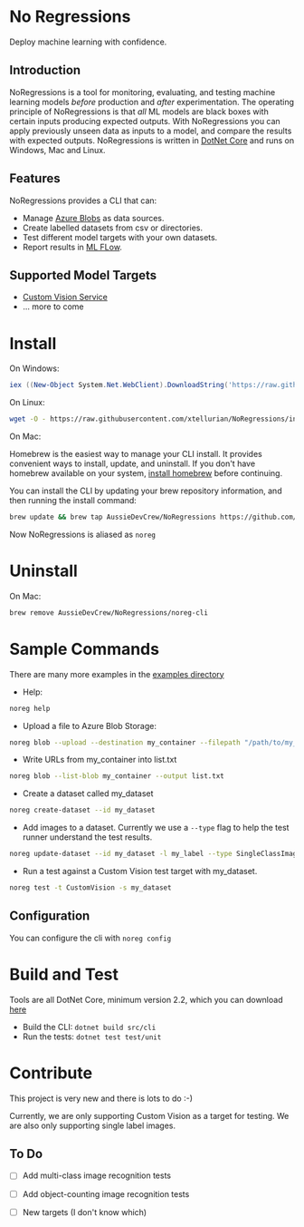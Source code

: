 # No Regressions

Deploy machine learning with confidence.

## Introduction 
NoRegressions is a tool for monitoring, evaluating, and testing machine learning models *before* production and *after* experimentation. The operating principle of NoRegressions is that _all_ ML models are black boxes with certain inputs producing expected outputs. With NoRegressions you can apply previously unseen data as inputs to a model, and compare the results with expected outputs. NoRegressions is written in [DotNet Core](https://dotnet.github.io/) and runs on Windows, Mac and Linux.

## Features

NoRegressions provides a CLI that can:

 * Manage [Azure Blobs](https://docs.microsoft.com/en-au/azure/storage/blobs/storage-quickstart-blobs-dotnet) as data sources.
 * Create labelled datasets from csv or directories.
 * Test different model targets with your own datasets.
 * Report results in [ML FLow](https://mlflow.org/).

## Supported Model Targets

 * [Custom Vision Service](https://customvision.ai/)
 * ... more to come


# Install

On Windows:

```powershell
iex ((New-Object System.Net.WebClient).DownloadString('https://raw.githubusercontent.com/xtellurian/NoRegressions/install/install.ps1'))
```

On Linux:

```sh
wget -O - https://raw.githubusercontent.com/xtellurian/NoRegressions/install/install.sh | bash
```

On Mac:

Homebrew is the easiest way to manage your CLI install. It provides convenient ways to install, update, and uninstall. If you don't have homebrew available on your system, [install homebrew](https://docs.brew.sh/Installation.html) before continuing.

You can install the CLI by updating your brew repository information, and then running the install command:

```sh
brew update && brew tap AussieDevCrew/NoRegressions https://github.com/JasonTheDeveloper/NoRegressions.git && brew install AussieDevCrew/NoRegressions/noreg-cli
```

Now NoRegressions is aliased as `noreg`

# Uninstall

On Mac:

```sh
brew remove AussieDevCrew/NoRegressions/noreg-cli
```

# Sample Commands

There are many more examples in the [examples directory](/example)

 * Help: 
 ```sh
 noreg help
 ```
 * Upload a file to Azure Blob Storage: 

 ```sh
 noreg blob --upload --destination my_container --filepath "/path/to/my_image.jpg"
 ```
* Write URLs from my_container into list.txt
```sh
noreg blob --list-blob my_container --output list.txt
```
 * Create a dataset called my_dataset
```sh
noreg create-dataset --id my_dataset
```
 * Add images to a dataset. Currently we use a `--type` flag to help the test runner understand the test results.
```sh
noreg update-dataset --id my_dataset -l my_label --type SingleClassImage --from-file "list.txt"
```
 * Run a test against a Custom Vision test target with my_dataset.
```sh
noreg test -t CustomVision -s my_dataset
```

## Configuration

You can configure the cli with `noreg config`

# Build and Test

Tools are all DotNet Core, minimum version 2.2, which you can download [here](https://dotnet.microsoft.com/download)

 * Build the CLI: `dotnet build src/cli`
 * Run the tests: `dotnet test test/unit`


# Contribute

This project is very new and there is lots to do :-)

Currently, we are only supporting Custom Vision as a target for testing. We are also only supporting single label images.

## To Do
- [ ] Add multi-class image recognition tests
- [ ] Add object-counting image recognition tests
- [ ] New targets (I don't know which)

